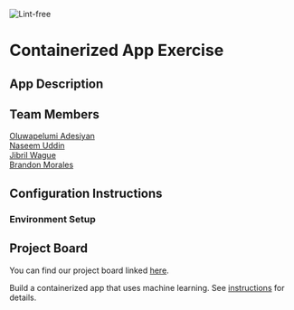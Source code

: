 ![Lint-free](https://github.com/nyu-software-engineering/containerized-app-exercise/actions/workflows/lint.yml/badge.svg)

# Containerized App Exercise

## App Description

## Team Members
[Oluwapelumi Adesiyan](https://github.com/oadesiyan) <br />
[Naseem Uddin](https://github.com/naseem-student) <br />
[Jibril Wague](https://github.com/Jibril1010) <br />
[Brandon Morales](https://github.com/bamoeq) <br /> 

## Configuration Instructions

### Environment Setup

## Project Board
You can find our project board linked [here](https://github.com/orgs/software-students-spring2025/projects/179).

Build a containerized app that uses machine learning. See [instructions](./instructions.md) for details.
